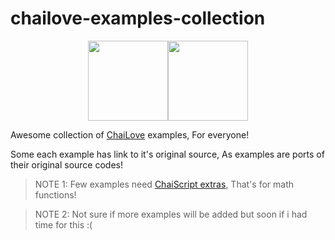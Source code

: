 # chailove-examples-collection

<div align="center">
  <img src="https://www.libretro.com/wp-content/uploads/2017/12/chaiscript.png" width="128" height="128"><img src="https://www.libretro.com/wp-content/uploads/2017/12/chailovelogo.png" width="128" height="128">
</div>

Awesome collection of [ChaiLove](https://www.libretro.com/index.php/chailove/) examples, For everyone!

Some each example has link to it's original source, As examples are ports of their original source codes!

> NOTE 1: Few examples need [ChaiScript extras](https://github.com/ChaiScript/ChaiScript_extras), That's for math functions!

> NOTE 2: Not sure if more examples will be added but soon if i had time for this :(
